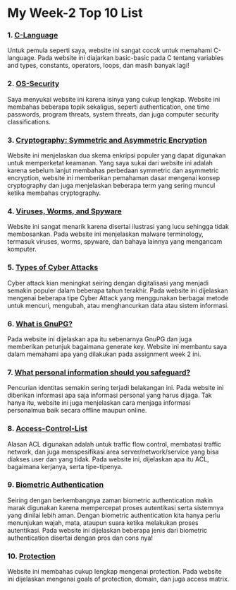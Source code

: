 # My Week-2 Top 10 List

### 1. [C-Language](https://www.freecodecamp.org/news/the-c-beginners-handbook/)
Untuk pemula seperti saya, website ini sangat cocok untuk memahami C-language. Pada website ini diajarkan basic-basic pada C tentang variables and types, constants, operators, loops, dan masih banyak lagi!

### 2. [OS-Security](https://www.tutorialspoint.com/operating_system/os_security.htm)
Saya menyukai website ini karena isinya yang cukup lengkap. Website ini membahas beberapa topik sekaligus, seperti authentication, one time passwords, program threats, system threats, dan juga computer security classifications.

### 3. [Cryptography: Symmetric and Asymmetric Encryption](https://www.ssl2buy.com/wiki/symmetric-vs-asymmetric-encryption-what-are-differences)
Website ini menjelaskan dua skema enkripsi populer yang dapat digunakan untuk memperketat keamanan. Yang saya sukai dari website ini adalah karena sebelum lanjut membahas perbedaan symmetric dan asymmetric encryption, website ini memberikan pemahaman dasar mengenai konsep cryptography dan juga menjelaskan beberapa term yang sering muncul ketika membahas cryptography.

### 4. [Viruses, Worms, and Spyware](https://www.intego.com/mac-security-blog/viruses-worms-and-spyware-yikes-a-look-at-malware-terminology/)
Website ini sangat menarik karena disertai ilustrasi yang lucu sehingga tidak membosankan. Pada website ini menjelaskan malware terminology, termasuk viruses, worms, spyware, dan bahaya lainnya yang mengancam komputer.

### 5. [Types of Cyber Attacks](https://blog.netwrix.com/2018/05/15/top-10-most-common-types-of-cyber-attacks/)
Cyber attack kian meningkat seiring dengan digitalisasi yang menjadi semakin populer dalam beberapa tahun terakhir. Pada website ini dijelaskan mengenai beberapa tipe Cyber Attack yang menggunakan berbagai metode untuk mencuri, mengubah, atau menghancurkan data atau sistem informasi.

### 6. [What is GnuPG?](https://www.linode.com/docs/guides/gpg-keys-to-send-encrypted-messages/)
Pada website ini dijelaskan apa itu sebenarnya GnuPG dan juga memberikan petunjuk bagaimana generate key. Website ini membantu saya dalam memahami apa yang dilakukan pada assignment week 2 ini.

### 7. [What personal information should you safeguard?](https://us.norton.com/internetsecurity-privacy-what-personal-information-should-you-safeguard.html)
Pencurian identitas semakin sering terjadi belakangan ini. Pada website ini diberikan informasi apa saja informasi personal yang harus dijaga. Tak hanya itu, website ini juga menjelaskan cara menjaga informasi personalmua baik secara offline maupun online.

### 8. [Access-Control-List](https://www.imperva.com/learn/data-security/access-control-list-acl/)
Alasan ACL digunakan adalah untuk traffic flow control, membatasi traffic network, dan juga menspesifikasi area server/network/service yang bisa diakses user dan yang tidak. Pada website ini, dijelaskan apa itu ACL, bagaimana kerjanya, serta tipe-tipenya.

### 9. [Biometric Authentication](https://www.onespan.com/topics/biometric-authentication)
Seiring dengan berkembangnya zaman biometric authentication makin marak digunakan karena mempercepat proses autentikasi serta sistemnya yang dinilai lebih aman. Dengan biometric authentication kita hanya perlu menunjukan wajah, mata, ataupun suara ketika melakukan proses autentikasi. Pada website ini dijelaskan beberapa jenis dari biometric authentication disertai dengan pros dan cons nya!

### 10. [Protection](https://ecestudy.files.wordpress.com/2015/11/unit5_part_1.pdf)
Website ini membahas cukup lengkap mengenai protection. Pada website ini dijelaskan mengenai goals of protection, domain, dan juga access matrix.
